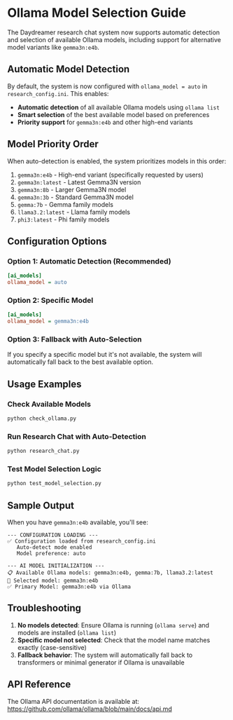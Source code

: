 # Ollama Model Selection Guide

The Daydreamer research chat system now supports automatic detection and selection of available Ollama models, including support for alternative model variants like `gemma3n:e4b`.

## Automatic Model Detection

By default, the system is now configured with `ollama_model = auto` in `research_config.ini`. This enables:

- **Automatic detection** of all available Ollama models using `ollama list`
- **Smart selection** of the best available model based on preferences
- **Priority support** for `gemma3n:e4b` and other high-end variants

## Model Priority Order

When auto-detection is enabled, the system prioritizes models in this order:

1. `gemma3n:e4b` - High-end variant (specifically requested by users)
2. `gemma3n:latest` - Latest Gemma3N version
3. `gemma3n:8b` - Larger Gemma3N model
4. `gemma3n:3b` - Standard Gemma3N model
5. `gemma:7b` - Gemma family models
6. `llama3.2:latest` - Llama family models
7. `phi3:latest` - Phi family models

## Configuration Options

### Option 1: Automatic Detection (Recommended)
```ini
[ai_models]
ollama_model = auto
```

### Option 2: Specific Model
```ini
[ai_models]
ollama_model = gemma3n:e4b
```

### Option 3: Fallback with Auto-Selection
If you specify a specific model but it's not available, the system will automatically fall back to the best available option.

## Usage Examples

### Check Available Models
```bash
python check_ollama.py
```

### Run Research Chat with Auto-Detection
```bash
python research_chat.py
```

### Test Model Selection Logic
```bash
python test_model_selection.py
```

## Sample Output

When you have `gemma3n:e4b` available, you'll see:

```
--- CONFIGURATION LOADING ---
✅ Configuration loaded from research_config.ini
   Auto-detect mode enabled
   Model preference: auto

--- AI MODEL INITIALIZATION ---
📋 Available Ollama models: gemma3n:e4b, gemma:7b, llama3.2:latest
🎯 Selected model: gemma3n:e4b
✅ Primary Model: gemma3n:e4b via Ollama
```

## Troubleshooting

1. **No models detected**: Ensure Ollama is running (`ollama serve`) and models are installed (`ollama list`)
2. **Specific model not selected**: Check that the model name matches exactly (case-sensitive)
3. **Fallback behavior**: The system will automatically fall back to transformers or minimal generator if Ollama is unavailable

## API Reference

The Ollama API documentation is available at: https://github.com/ollama/ollama/blob/main/docs/api.md